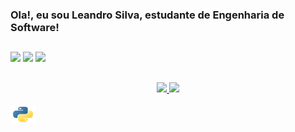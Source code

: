### Ola!, eu sou Leandro Silva, estudante de Engenharia de Software! <h3> 
  </div>
  
  ##
  <div> 
  <a href="https://www.instagram.com/leanddro.silva" target="_blank"><img src="https://img.shields.io/badge/Instagram-E4405F?style=for-the-badge&logo=instagram&logoColor=white" target="_blank"></a> 
  <a href = "leanddrosouzasilva@gmail.com"><img src="https://img.shields.io/badge/-Gmail-%23333?style=for-the-badge&logo=gmail&logoColor=white" target="_blank"></a>
  <a href = "https://www.facebook.com/profile.php?id=100070122583452"><img src="https://img.shields.io/badge/Facebook-1877F2?style=for-the-badge&logo=facebook&logoColor=white" target="_blank"></a>
  </div>
 
  ## 
 
<div align="center">
  <a href="https://github.com/Leanddro13">
  <img height="150em" src="https://github-readme-stats.vercel.app/api?username=Leanddro13&show_icons=true&theme=dark&include_all_commits=true&count_private=true"/>
  <img height="150em" src="https://github-readme-stats.vercel.app/api/top-langs/?username=Leanddro13&layout=compact&langs_count=7&theme=dark"/>
</div>
<div style="display: inline_block"><br>
  <img align="center" alt="Rafa-Python" height="30" width="40" src="https://raw.githubusercontent.com/devicons/devicon/master/icons/python/python-original.svg">
  </div>
  
  ##
 
